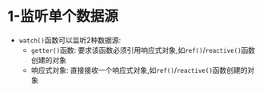 # 1-监听单个数据源

- `watch()`函数可以监听2种数据源:
  - `getter()`函数: 要求该函数必须引用响应式对象,如`ref()`/`reactive()`函数创建的对象
  - 响应式对象: 直接接收一个响应式对象,如`ref()`/`reactive()`函数创建的对象